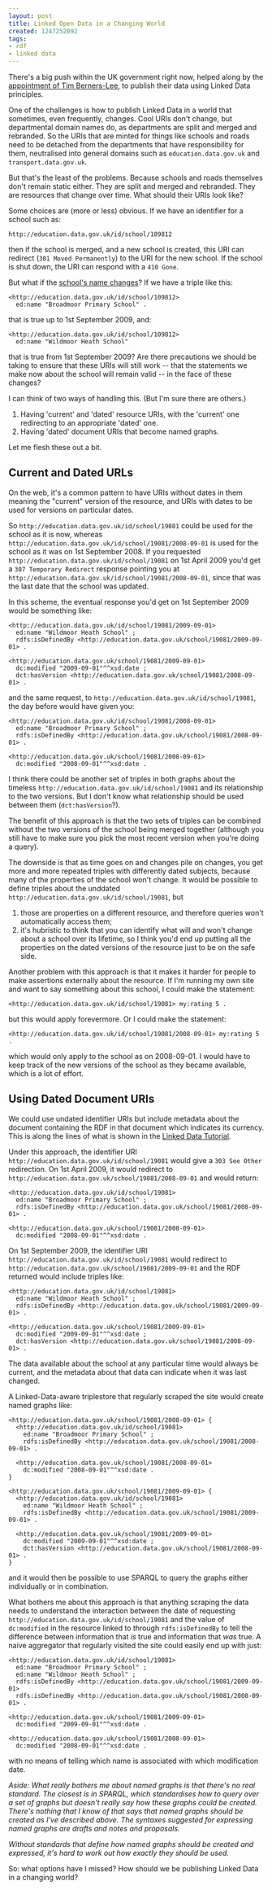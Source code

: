 ```yaml
---
layout: post
title: Linked Open Data in a Changing World
created: 1247252092
tags:
- rdf
- linked data
---
```

There's a big push within the UK government right now, helped along by the [appointment of Tim Berners-Lee](http://blogs.cabinetoffice.gov.uk/digitalengagement/post/2009/06/09/Data-So-what-happens-now.aspx), to publish their data using Linked Data principles.

One of the challenges is how to publish Linked Data in a world that sometimes, even frequently, changes. Cool URIs don't change, but departmental domain names do, as departments are split and merged and rebranded. So the URIs that are minted for things like schools and roads need to be detached from the departments that have responsibility for them, neutralised into general domains such as `education.data.gov.uk` and `transport.data.gov.uk`.

But that's the least of the problems. Because schools and roads themselves don't remain static either. They are split and merged and rebranded. They are resources that change over time. What should their URIs look like?

<!--break-->

Some choices are (more or less) obvious. If we have an identifier for a school such as:

    http://education.data.gov.uk/id/school/109812

then if the school is merged, and a new school is created, this URI can redirect (`301 Moved Permanently`) to the URI for the new school. If the school is shut down, the URI can respond with a `410 Gone`.

But what if the [school's name changes](http://www.getbracknell.co.uk/news/s/2043401_broadmoor_primary_school_votes_on_new_name)? If we have a triple like this:

    <http://education.data.gov.uk/id/school/109812>
      ed:name "Broadmoor Primary School" .

that is true up to 1st September 2009, and:

    <http://education.data.gov.uk/id/school/109812>
      ed:name "Wildmoor Heath School"

that is true from 1st September 2009? Are there precautions we should be taking to ensure that these URIs will still work -- that the statements we make now about the school will remain valid -- in the face of these changes?

I can think of two ways of handling this. (But I'm sure there are others.)

  1. Having 'current' and 'dated' resource URIs, with the 'current' one redirecting to an appropriate 'dated' one.
  2. Having 'dated' document URIs that become named graphs.
  
Let me flesh these out a bit. 

## Current and Dated URLs ##

On the web, it's a common pattern to have URIs without dates in them meaning the "current" version of the resource, and URIs with dates to be used for versions on particular dates.

So `http://education.data.gov.uk/id/school/19081` could be used for the school as it is now, whereas `http://education.data.gov.uk/id/school/19081/2008-09-01` is used for the school as it was on 1st September 2008. If you requested `http://education.data.gov.uk/id/school/19081` on 1st April 2009 you'd get a `307 Temporary Redirect` response pointing you at `http://education.data.gov.uk/id/school/19081/2008-09-01`, since that was the last date that the school was updated.

In this scheme, the eventual response you'd get on 1st September 2009 would be something like:

    <http://education.data.gov.uk/id/school/19081/2009-09-01>
      ed:name "Wildmoor Heath School" ;
      rdfs:isDefinedBy <http://education.data.gov.uk/school/19081/2009-09-01> .
    
    <http://education.data.gov.uk/school/19081/2009-09-01>
      dc:modified "2009-09-01"^^xsd:date ;
      dct:hasVersion <http://education.data.gov.uk/school/19081/2008-09-01> .

and the same request, to `http://education.data.gov.uk/id/school/19081`, the day before would have given you:

    <http://education.data.gov.uk/id/school/19081/2008-09-01>
      ed:name "Broadmoor Primary School" ;
      rdfs:isDefinedBy <http://education.data.gov.uk/school/19081/2008-09-01> .
    
    <http://education.data.gov.uk/school/19081/2008-09-01>
      dc:modified "2008-09-01"^^xsd:date .

I think there could be another set of triples in both graphs about the timeless `http://education.data.gov.uk/id/school/19081` and its relationship to the two versions. But I don't know what relationship should be used between them (`dct:hasVersion`?).

The benefit of this approach is that the two sets of triples can be combined without the two versions of the school being merged together (although you still have to make sure you pick the most recent version when you're doing a query).

The downside is that as time goes on and changes pile on changes, you get more and more repeated triples with differently dated subjects, because many of the properties of the school won't change. It would be possible to define triples about the unddated `http://education.data.gov.uk/id/school/19081`, but

  1. those are properties on a different resource, and therefore queries won't automatically access them;
  2. it's hubristic to think that you can identify what will and won't change about a school over its lifetime, so I think you'd end up putting all the properties on the dated versions of the resource just to be on the safe side.
  
Another problem with this approach is that it makes it harder for people to make assertions externally about the resource. If I'm running my own site and want to say something about this school, I could make the statement:

    <http://education.data.gov.uk/id/school/19081> my:rating 5 .

but this would apply forevermore. Or I could make the statement:

    <http://education.data.gov.uk/id/school/19081/2008-09-01> my:rating 5 .

which would only apply to the school as on 2008-09-01. I would have to keep track of the new versions of the school as they became available, which is a lot of effort.

## Using Dated Document URIs ##

We could use undated identifier URIs but include metadata about the document containing the RDF in that document which indicates its currency. This is along the lines of what is shown in the [Linked Data Tutorial](http://www4.wiwiss.fu-berlin.de/bizer/pub/LinkedDataTutorial/#deref).

Under this approach, the identifier URI `http://education.data.gov.uk/id/school/19081` would give a `303 See Other` redirection. On 1st April 2009, it would redirect to `http://education.data.gov.uk/school/19081/2008-09-01` and would return:

    <http://education.data.gov.uk/id/school/19081>
      ed:name "Broadmoor Primary School" ;
      rdfs:isDefinedBy <http://education.data.gov.uk/school/19081/2008-09-01> .
    
    <http://education.data.gov.uk/school/19081/2008-09-01>
      dc:modified "2008-09-01"^^xsd:date .

On 1st September 2009, the identifier URI `http://education.data.gov.uk/id/school/19081` would redirect to `http://education.data.gov.uk/school/19081/2009-09-01` and the RDF returned would include triples like:

    <http://education.data.gov.uk/id/school/19081>
      ed:name "Wildmoor Heath School" ;
      rdfs:isDefinedBy <http://education.data.gov.uk/school/19081/2009-09-01> .
    
    <http://education.data.gov.uk/school/19081/2009-09-01>
      dc:modified "2009-09-01"^^xsd:date ;
      dct:hasVersion <http://education.data.gov.uk/school/19081/2008-09-01> .

The data available about the school at any particular time would always be current, and the metadata about that data can indicate when it was last changed.

A Linked-Data-aware triplestore that regularly scraped the site would create named graphs like:

    <http://education.data.gov.uk/school/19081/2008-09-01> {
      <http://education.data.gov.uk/id/school/19081>
        ed:name "Broadmoor Primary School" ;
        rdfs:isDefinedBy <http://education.data.gov.uk/school/19081/2008-09-01> .
        
      <http://education.data.gov.uk/school/19081/2008-09-01>
        dc:modified "2008-09-01"^^xsd:date .
    }
    
    <http://education.data.gov.uk/school/19081/2009-09-01> {
      <http://education.data.gov.uk/id/school/19081>
        ed:name "Wildmoor Heath School" ;
        rdfs:isDefinedBy <http://education.data.gov.uk/school/19081/2009-09-01> .
      
      <http://education.data.gov.uk/school/19081/2009-09-01>
        dc:modified "2009-09-01"^^xsd:date ;
        dct:hasVersion <http://education.data.gov.uk/school/19081/2008-09-01> .
    }

and it would then be possible to use SPARQL to query the graphs either individually or in combination.

What bothers me about this approach is that anything scraping the data needs to understand the interaction between the date of requesting `http://education.data.gov.uk/id/school/19081` and the value of `dc:modified` in the resource linked to through `rdfs:isDefinedBy` to tell the difference between information that *is* true and information that *was* true. A naive aggregator that regularly visited the site could easily end up with just:

    <http://education.data.gov.uk/id/school/19081>
      ed:name "Broadmoor Primary School" ;
      ed:name "Wildmoor Heath School" ;
      rdfs:isDefinedBy <http://education.data.gov.uk/school/19081/2009-09-01> 
      rdfs:isDefinedBy <http://education.data.gov.uk/school/19081/2008-09-01> .
    
    <http://education.data.gov.uk/school/19081/2009-09-01>
      dc:modified "2009-09-01"^^xsd:date .
      
    <http://education.data.gov.uk/school/19081/2008-09-01>
      dc:modified "2008-09-01"^^xsd:date .

with no means of telling which name is associated with which modification date.

*Aside: What really bothers me about named graphs is that there's no real standard. The closest is in SPARQL, which standardises how to query over a set of graphs but doesn't really say how these graphs could be created. There's nothing that I know of that says that named graphs should be created as I've described above. The syntaxes suggested for expressing named graphs are drafts and notes and proposals.*

*Without standards that define how named graphs should be created and expressed, it's hard to work out how exactly they should be used.*

So: what options have I missed? How should we be publishing Linked Data in a changing world?
